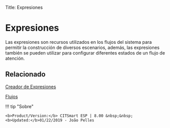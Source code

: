 Title: Expresiones

# Expresiones

Las expresiones son recursos utilizados en los flujos del sistema para permitir la construcción de diversos escenarios, además, las expresiones también se pueden utilizar para configurar diferentes estados de un flujo de atención.

## Relacionado

[Creador de Expresiones][1]  

[Flujos][2]

[1]:/pt-br/citsmart-esp-8/platform-administration/flow-maintenance/expressions-creator.html
[2]:/pt-br/citsmart-esp-8/platform-administration/flow-maintenance/flows.html


!!! tip "Sobre"

    <b>Product/Version:</b> CITSmart ESP | 8.00 &nbsp;&nbsp;
    <b>Updated:</b>01/22/2019 - João Pelles  
